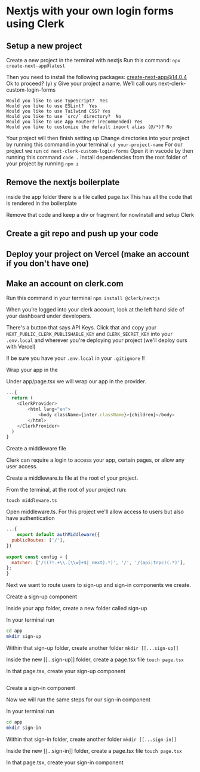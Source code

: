 # Nextjs with your own login forms using Clerk

## Setup a new project
Create a new project in the terminal with nextjs
Run this command: `npx create-next-app@latest`

Then you need to install the following packages:
create-next-app@14.0.4
Ok to proceed? (y) y
Give your project a name. We’ll call ours next-clerk-custom-login-forms

```
Would you like to use TypeScript?  Yes
Would you like to use ESLint?  Yes
Would you like to use Tailwind CSS? Yes
Would you like to use `src/` directory?  No
Would you like to use App Router? (recommended) Yes
Would you like to customize the default import alias (@/*)? No
```

Your project will then finish setting up
Change directories into your project by running this command in your terminal `cd your-project-name`
For our project we run `cd next-clerk-custom-login-forms`
Open it in vscode by then running this command `code .`
Install dependencies from the root folder of your project by running `npm i`

## Remove the nextjs boilerplate
inside the app folder there is a file called page.tsx
This has all the code that is rendered in the boilerplate

Remove that code and keep a div or fragment for nowInstall and setup Clerk

## Create a git repo and push up your code

## Deploy your project on Vercel (make an account if you don't have one)

## Make an account on clerk.com
Run this command in your terminal
`npm install @clerk/nextjs`

When you’re logged into your clerk account, look at the left hand side of your dashboard under developers.

There's a button that says API Keys. 
Click that and copy your `NEXT_PUBLIC_CLERK_PUBLISHABLE_KEY` and `CLERK_SECRET_KEY` into your `.env.local` and wherever you're deploying your project (we'll deploy ours with Vercel)

!! be sure you have your `.env.local` in your `.gitignore` !!

Wrap your app in the <ClerkProvider>

Under app/page.tsx we will wrap our app in the provider.

``` javascript
...{
  return (
    <ClerkProvider>
        <html lang="en">
            <body className={inter.className}>{children}</body>
        </html>
    </ClerkProvider>
  )
}
```

Create a middleware file

Clerk can require a login to access your app, certain pages, or allow any user access.

Create a middleware.ts file at the root of your project.

From the terminal, at the root of your project run:

```touch middleware.ts```

Open middleware.ts. For this project we'll allow access to users but also have authentication

``` javascript
...{
    export default authMiddleware({
  publicRoutes: ['/'],
})
 
export const config = {
  matcher: ['/((?!.+\\.[\\w]+$|_next).*)', '/', '/(api|trpc)(.*)'],
};
}
```

Next we want to route users to sign-up and sign-in components we create.

Create a sign-up component

Inside your app folder, create a new folder called sign-up

In your terminal run
```bash
cd app
mkdir sign-up
```

Within that sign-up folder, create another folder
`mkdir [[...sign-up]]`

Inside the new [[...sign-up]] folder, create a page.tsx file
`touch page.tsx`

In that page.tsx, create your sign-up component

```javascript


```

Create a sign-in component

Now we will run the same steps for our sign-in component

In your terminal run
```bash
cd app
mkdir sign-in
```

Within that sign-in folder, create another folder
`mkdir [[...sign-in]]`

Inside the new [[...sign-in]] folder, create a page.tsx file
`touch page.tsx`

In that page.tsx, create your sign-in component

```javascript


```